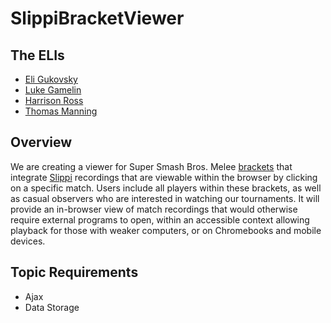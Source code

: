 # SlippiBracketViewer

## The ELIs
* [Eli Gukovsky](team/ELI_GUKOVSKY.md)
* [Luke Gamelin](team/LUKE_GAMELIN.md)
* [Harrison Ross](team/HARRISON_ROSS.md)
* [Thomas Manning](team/THOMAS_MANNING.md)

## Overview
We are creating a viewer for Super Smash Bros. Melee [brackets](http://www.smash.gg) that integrate [Slippi](http://www.slippi.gg) recordings that are viewable within the browser by clicking on a specific match. Users include all players within these brackets, as well as casual observers who are interested in watching our tournaments. It will provide an in-browser view of match recordings that would otherwise require external programs to open, within an accessible context allowing playback for those with weaker computers, or on Chromebooks and mobile devices.

## Topic Requirements
* Ajax
* Data Storage